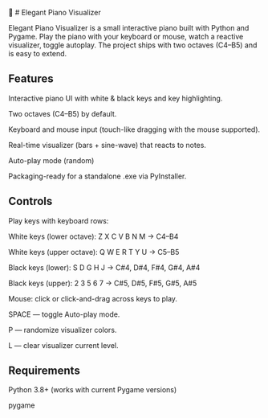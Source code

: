 🎹 # Elegant Piano Visualizer

Elegant Piano Visualizer is a small interactive piano built with Python and Pygame.
Play the piano with your keyboard or mouse, watch a reactive visualizer, toggle autoplay. The project ships with two octaves (C4–B5) and is easy to extend.

## Features

Interactive piano UI with white & black keys and key highlighting.

Two octaves (C4–B5) by default.

Keyboard and mouse input (touch-like dragging with the mouse supported).

Real-time visualizer (bars + sine-wave) that reacts to notes.

Auto-play mode (random)

Packaging-ready for a standalone .exe via PyInstaller.

## Controls

Play keys with keyboard rows:

White keys (lower octave): Z X C V B N M → C4–B4

White keys (upper octave): Q W E R T Y U → C5–B5

Black keys (lower): S D G H J → C#4, D#4, F#4, G#4, A#4

Black keys (upper): 2 3 5 6 7 → C#5, D#5, F#5, G#5, A#5

Mouse: click or click-and-drag across keys to play.

SPACE — toggle Auto-play mode.

P — randomize visualizer colors.

L — clear visualizer current level.

## Requirements

Python 3.8+ (works with current Pygame versions)

pygame

